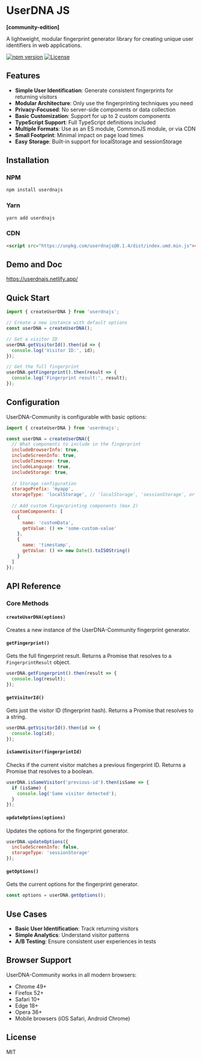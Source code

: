 # UserDNA JS
**[community-edition]**
 
A lightweight, modular fingerprint generator library for creating unique user identifiers in web applications.

[![npm version](https://img.shields.io/npm/v/userdnajs.svg)](https://www.npmjs.com/package/userdnajs)
[![License](https://img.shields.io/npm/l/userdnajs.svg)](LICENSE)

## Features

- **Simple User Identification**: Generate consistent fingerprints for returning visitors
- **Modular Architecture**: Only use the fingerprinting techniques you need
- **Privacy-Focused**: No server-side components or data collection
- **Basic Customization**: Support for up to 2 custom components
- **TypeScript Support**: Full TypeScript definitions included
- **Multiple Formats**: Use as an ES module, CommonJS module, or via CDN
- **Small Footprint**: Minimal impact on page load times
- **Easy Storage**: Built-in support for localStorage and sessionStorage

## Installation

### NPM

```bash
npm install userdnajs
```

### Yarn

```bash
yarn add userdnajs
```

### CDN

```html
<script src="https://unpkg.com/userdnajs@0.1.4/dist/index.umd.min.js"></script>
```

## Demo and Doc
https://userdnajs.netlify.app/


## Quick Start

```javascript
import { createUserDNA } from 'userdnajs';

// Create a new instance with default options
const userDNA = createUserDNA();

// Get a visitor ID
userDNA.getVisitorId().then(id => {
  console.log('Visitor ID:', id);
});

// Get the full fingerprint
userDNA.getFingerprint().then(result => {
  console.log('Fingerprint result:', result);
});
```

## Configuration

UserDNA-Community is configurable with basic options:

```javascript
import { createUserDNA } from 'userdnajs';

const userDNA = createUserDNA({
  // What components to include in the fingerprint
  includeBrowserInfo: true,
  includeScreenInfo: true,
  includeTimezone: true,
  includeLanguage: true,
  includeStorage: true,
  
  // Storage configuration
  storagePrefix: 'myapp',
  storageType: 'localStorage', // 'localStorage', 'sessionStorage', or 'none'
  
  // Add custom fingerprinting components (max 2)
  customComponents: [
    {
      name: 'customData',
      getValue: () => 'some-custom-value'
    },
    {
      name: 'timestamp',
      getValue: () => new Date().toISOString()
    }
  ]
});
```

## API Reference

### Core Methods

#### `createUserDNA(options)`

Creates a new instance of the UserDNA-Community fingerprint generator.

#### `getFingerprint()`

Gets the full fingerprint result. Returns a Promise that resolves to a `FingerprintResult` object.

```javascript
userDNA.getFingerprint().then(result => {
  console.log(result);
});
```

#### `getVisitorId()`

Gets just the visitor ID (fingerprint hash). Returns a Promise that resolves to a string.

```javascript
userDNA.getVisitorId().then(id => {
  console.log(id);
});
```

#### `isSameVisitor(fingerprintId)`

Checks if the current visitor matches a previous fingerprint ID. Returns a Promise that resolves to a boolean.

```javascript
userDNA.isSameVisitor('previous-id').then(isSame => {
  if (isSame) {
    console.log('Same visitor detected');
  }
});
```

#### `updateOptions(options)`

Updates the options for the fingerprint generator.

```javascript
userDNA.updateOptions({
  includeScreenInfo: false,
  storageType: 'sessionStorage'
});
```

#### `getOptions()`

Gets the current options for the fingerprint generator.

```javascript
const options = userDNA.getOptions();
```

## Use Cases

- **Basic User Identification**: Track returning visitors
- **Simple Analytics**: Understand visitor patterns
- **A/B Testing**: Ensure consistent user experiences in tests

## Browser Support

UserDNA-Community works in all modern browsers:

- Chrome 49+
- Firefox 52+
- Safari 10+
- Edge 18+
- Opera 36+
- Mobile browsers (iOS Safari, Android Chrome)

## License

MIT